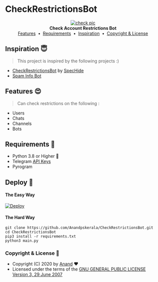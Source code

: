 # CheckRestrictionsBot

<p align="center">
    <a href="https://github.com/Anandpskerala/CheckRestrictionsBot">
        <img src="https://telegra.ph/file/cb6ac785a0b6785787964.png" alt="check pic">
    </a>
    <br>
    <b>Check Account Restrictions Bot</b>
    <br>
    <a href="https://github.com/Anandpskerala/CheckRestrictionsBot#features-">Features</a>
    &nbsp•&nbsp
    <a href="https://github.com/Anandpskerala/CheckRestrictionsBot#requirements-">Requirements</a>
    &nbsp•&nbsp
    <a href="https://github.com/Anandpskerala/CheckRestrictionsBot#inspiration-">Inspiration</a>
    &nbsp•&nbsp
    <a href="https://github.com/Anandpskerala/CheckRestrictionsBot#copyright--license-">Copyright & License</a>
</p>

## Inspiration 😇

> This project is inspired by the following projects :)

* [CheckRestrictionsBot](https://telegram.dog/CheckRestrictionsBot)  by [SpecHide](https://telegram.dog/SpEcHlDe)
* [Spam Info Bot](https://telegram.dog/SpamBot)

## Features 😍

> Can check restrictions on the following :

* Users
* Chats
* Channels
* Bots

## Requirements 🥴

* Python 3.8 or Higher 👻
* Telegram [API Keys](https://my.telegram.org/apps)
* Pyrogram

## Deploy 👷

#### The Easy Way

[![Deploy](https://www.herokucdn.com/deploy/button.svg)](https://heroku.com/deploy?template=https://github.com/Anandpskerala/CheckRestrictionsBot/tree/main)


#### The Hard Way

```
git clone https://github.com/Anandpskerala/CheckRestrictionsBot.git
cd CheckRestrictionsBot
pip3 install -r requirements.txt
python3 main.py
```

### Copyright & License 👮

* Copyright (C) 2020 by [Anand](https://github.com/Anandpskerala) ❤️️
* Licensed under the terms of the [GNU GENERAL PUBLIC LICENSE Version 3, 29 June 2007](https://github.com/Anandpskerala/CheckRestrictionsBot/blob/main/LICENSE)
